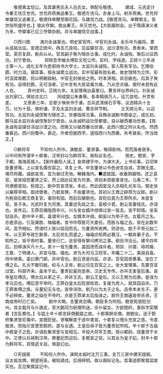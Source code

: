 <!-- { "loadSidebar": true } -->
　　敬德禽孟恺公。及其妻黑氏夫人白氏女。俱配与敬德。 
　　建成、元吉定计令秦王伐王世充。世充将燕夷追秦王。敬德方洗马。赤身上马。射杀燕夷。世充将单雄信又追秦王。敬德持单鞭至御花园。与雄信力战。【敬德洗马。单鞭救主。皆世俗所盛传也。】彼此夺槊。救出秦王。卒灭世充。【大抵属附会。出于隋唐演义者为多。夺槊事已见三夺槊杂剧。非与单雄信交战事。】 


　　○西川图 
　　演刘永诚事也。明史宦官传。中官刘永诚。永乐中为偏将。累从成祖北征。宣德正统中。再击兀良哈。后监鎭甘凉。战沙漠有功。景泰末。掌团营。英宗复辟。勒兵以从。官其嗣子聚为锦衣佥事。成化时。永诚殁。聚后以征西功。封宁晋伯。 
　　郑晓吾学编太傅彭文宪公传。彭时、字纯道。正统十三年进士第一人。成化五年为吏部尙书大学士。太监刘永诚殁。家人陈有军功。乞赠伯爵。时力沮。寝其事。按永诚累立战功。实中官最有勋名者。故史馆特为立传。彭时沮其赠爵。则以明朝祖制。中官无封侯伯之例。时本贤相。非忌嫉也。后其子聚有功。自得封爵。无可沮者。记中言有大臣梁甫为难。乃从空点缀。彼时未尝有此人也。 
　　弇州史料。正统九年。太监僧保出喜峯口。曹吉祥出界岭口。刘永诚出刘家口。俱驻古北口 
　　同成国公朱勇等。各率精骑万人。征兀良哈。升赏有差。 
　　又景泰三年。总督少保尙书于谦。总兵武淸侯石亨等。议选精兵十五万。分为十营。俱听谦、亨及太监刘永诚、曹吉祥节制。 
　　又天顺元年。以迎驾功。太监刘永诚侄聚为锦衣卫。世袭指挥佥事。且赐永诚勅书奬谕之。成化初。御马监太监刘永诚侄聚封宁晋伯。从永诚积战功至都督。自以破西番功世袭。【按永诚有监镇甘凉战沙漠之功。而聚又以破西番功世袭。此西川图之所以名也。然西番甚远。西川则蜀中。甚近。作者但据西字。遂指西川为西番。失考甚矣。所当改正。】 


　　○醉将军 
　　不知何人所作。演鲍宣、董贤事。略得影响。而荒唐者居多。以中间有所谓辛十郞者。汉帝封以为醉将军。故标此名也。 
　　按史。鲍宣、字子都。渤海高城人。【剧作襄阳人误。】哀帝建平中。为谏大夫。上书论事。讥切幸臣董贤等。上以宣名儒优容之。寻复上书。中言董贤以令色谀言自进。赏赐无度。竭尽府藏。诚欲哀贤。宜为谢过天地。解雠海内。■遣就国。收垂舆器物。还之县官。是宣结怨董贤之实。然上因此征宣为司隶。贤初未尝能害宣也。元寿二年。下司隶鲍宣狱。髡钳之。剧中剪宣须发。本此。然此因宣没入丞相孔光车马。御史坐以摧辱宰相。距闭使者。乃抵宣罪。不由董贤也。其初以王商之辟荐为议郞。剧以为髡钳后赖王商复官。事则有因。而前后顚倒也。宣贬后竟为王莽所杀。未尝复官。宣子永。光武时复为司隶。其妻述先姑之言。盖桓少君。剧云宣妻钱氏。亦误也。宣传云。王莽召捕陇西辛兴。兴与宣女婿许绀俱过宣一饭去。宣不知情。坐系狱自杀。剧中辛十郞。盖谓辛兴也。女婿本许绀。剧妄以为帝子也。女载月之名。亦是添出。引及龚胜、梅福者。宣书中荐胜可大委任。而胜与福之去。皆在此数年间。高节相似。然谓时人皆以挂冠而去。为董贤所收拷。则谬也。胜于平帝元始二年。以王莽专政乞骸骨。太后优礼而遣之。梅福亦知莽必篡汉。一朝弃妻子去。不知所之。皆平帝时事。董贤已亡。且安得有拏问拷讯之事。纲目书法云。建平四年后。封拜诛斥凡十九。其十一皆为董贤。盖因贤而诛斥者。郑崇、孙寳、毋将隆、王嘉、丁明诸人。非宣与胜、福也。贤为大司马卫将军。年纔二十二。美丽自喜。侍中骖乘。虽曰黄门郞。非中官也。剧云贤是内监。亦谬。百官因贤奏事。宠在丁傅之右。孔光不敢钧敌。权与人主侔。剧云位在百官之上。坐大堂理事。先要百官过堂。科部齐来。盖本于此。董贵妃虽则宠幸。汉史无专传。亦幷无害皇后事。哀帝皇后傅氏。傅太后从弟之子。并非王氏。剧云王皇后。又以王商为后族。是误为孝元后也。傅后至平帝时。王莽白皇太后贬居桂宫。复废为庶人。就其园自杀。乃王莽害傅之族。与董妃无与也。哀帝讳欣。剧乃以为太子之名。且帝本未生子。更不必辨矣。董贤之缢在平帝时。亦是王莽承太后指诛之。剧作王商逼哀帝杀贤。王商成帝时已亡矣。 
　　剧中大略。言董贤恣横。朝臣多为所陷。鲍宣髡钳贬剑州。其女载月与仆遁走。至大鹏冈为妖僧所迷。杀仆留女。方欲图奸。善拆字栾嚼者【言乱嚼也。】与猛士辛十郞言妖僧截路之故。十郞乘醉杀僧。救鲍女。送于鹊桥集贤堂尼庵中。宣旣贬徙。贤嘱解差于途中害宣。十郞复以僧头充宣之首。令差报贤。而指示宣使至鹊桥。遂与女遇。王皇后母子皆为董贵妃所陷。辛十郞于古庙中救皇子之危。亦请赴集贤堂与宣相见。辛投大将军王商。授以都尉。戕董贤于水中。又使以兵挟制汉帝。罪董妃而迎后。复鲍宣之官。以其女为皇子妃。封辛十郞为醉将军。其情迹关目。俱是幻出。 


　　○天燧阁 
　　不知何人所作。演明太祖时沈万三事。言万三家中建天燧阁。设太祖龙牌。朔望祝圣。被陷谪戍。后得辨明。故以阁标记名。其事迹即聚寳盆故实也。互见聚寳盆记中。 
